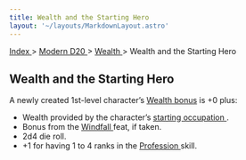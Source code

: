 ```yaml
---
title: Wealth and the Starting Hero
layout: '~/layouts/MarkdownLayout.astro'
---
```


[ Index ](/) > [ Modern D20 ](/modern.d20.srd) > [ Wealth ](/modern.d20.srd/wealth) > Wealth and the Starting Hero

##  Wealth and the Starting Hero

A newly created 1st-level character’s [ Wealth bonus](/modern.d20.srd/wealth/wealth.bonus) is +0 plus:

  * Wealth provided by the character’s [ starting occupation ](/modern.d20.srd/starting.occupation/index) . 
  * Bonus from the [ Windfall ](/modern.d20.srd/feats/windfall) feat, if taken. 
  * 2d4 die roll. 
  * +1 for having 1 to 4 ranks in the [ Profession ](/modern.d20.srd/skills/profession) skill. 


